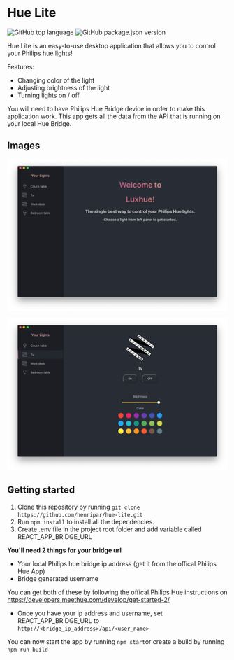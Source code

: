 # Hue Lite

![GitHub top language](https://img.shields.io/github/languages/top/henripar/hue-lite)  ![GitHub package.json version](https://img.shields.io/github/package-json/v/henripar/hue-lite)

Hue Lite is an easy-to-use desktop application that allows you to control your Philips hue lights!

Features:  
- Changing color of the light
- Adjusting brightness of the light  
- Turning lights on / off

You will need to have Philips Hue Bridge device in order to make this application work. This app gets all the data from the API that is running on your local Hue Bridge.

## Images

![Image of single light view](public/frontpage2.png)

![Image of single light view](public/tv2.png)

## Getting started

1. Clone this repository by running 
`git clone https://github.com/henripar/hue-lite.git`
2. Run `npm install` to install all the dependencies.
3. Create .env file in the project root folder and add variable called REACT_APP_BRIDGE_URL

 **You'll need 2 things for your bridge url**
 - Your local Philips hue bridge ip address (get it from the offical Philips Hue App)
 - Bridge generated username 
 
 You can get both of these by following the offical Philips Hue instructions on  
 https://developers.meethue.com/develop/get-started-2/ 
 
 - Once you have your ip address and username, set REACT_APP_BRIDGE_URL to `	http://<bridge_ip_address>/api/<user_name>`  
 
 
 You can now start the app by running `npm start`or create a build by running `npm run build`
